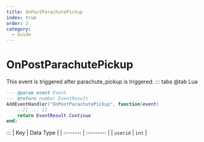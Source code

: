 ```yaml
---
title: OnPostParachutePickup
index: true
order: 2
category:
  - Guide
---
```


# OnPostParachutePickup
This event is triggered after parachute_pickup is triggered.
::: tabs
@tab Lua
```lua
--- @param event Event
--- @return number EventResult
AddEventHandler("OnPostParachutePickup", function(event)
    --[[ ... ]]
    return EventResult.Continue
end)
```

:::
|    Key   | Data Type |
| :------: | :-------: |
| `userid` |   `int`   |